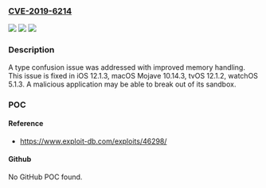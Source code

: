 ### [CVE-2019-6214](https://cve.mitre.org/cgi-bin/cvename.cgi?name=CVE-2019-6214)
![](https://img.shields.io/static/v1?label=Product&message=watchOS&color=blue)
![](https://img.shields.io/static/v1?label=Version&message=%3C%20watchOS%205.1.3%20&color=brighgreen)
![](https://img.shields.io/static/v1?label=Vulnerability&message=A%20malicious%20application%20may%20be%20able%20to%20break%20out%20of%20its%20sandbox&color=brighgreen)

### Description

A type confusion issue was addressed with improved memory handling. This issue is fixed in iOS 12.1.3, macOS Mojave 10.14.3, tvOS 12.1.2, watchOS 5.1.3. A malicious application may be able to break out of its sandbox.

### POC

#### Reference
- https://www.exploit-db.com/exploits/46298/

#### Github
No GitHub POC found.

